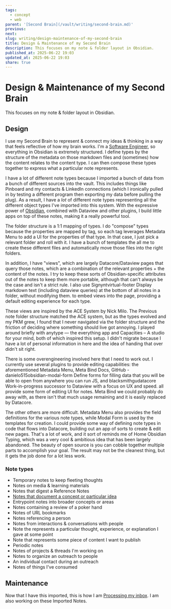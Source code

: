 ```yaml
---
tags:
  - concept
  - web
parent: '[Second Brain](/vault/writing/second-brain.md)'
previous:
next:
slug: writing/design-maintenance-of-my-second-brain
title: Design & Maintenance of my Second Brain
description: This focuses on my note & folder layout in Obsidian.
published_at: 2025-06-22 19:03
updated_at: 2025-06-22 19:03
share: true
---
```


# Design & Maintenance of my Second Brain

This focuses on my note & folder layout in Obsidian.

## Design

I use my Second Brain to represent & connect my ideas & thinking in a way that feels reflective of how my brain works. I'm a [Software Engineer](/vault/writing/software-engineering.md), so everything in Obsidian is extremely structured. I define types by the structure of the metadata on those markdown files and (sometimes) how the content relates to the content type. I can then compose these types together to express what a particular note represents.

I have a lot of different note types because I imported a bunch of data from a bunch of different sources into the vault. This includes things like Pinboard and my contacts & LinkedIn connections (which I ironically pulled in by testing a different program then exporting my data before pulling the plug). As a result, I have a _lot_ of different note types representing all the different object types I've imported into this system. With the expressive power of [Obsidian](/vault/writing/obsidian.md), combined with Dataview and other plugins, I build little apps on top of these notes, making it a really powerful tool.

The folder structure is a 1:1 mapping of types. I do "compose" types because the properties are mapped by tag, so each tag leverages Metadata Menu to add a UI for the properties of that type. In that case, I just pick a relevant folder and roll with it. I have a bunch of templates the all me to create these different files and automatically move those files into the right folders.

In addition, I have "views", which are largely Datacore/Dataview pages that query those notes, which are a combination of the relevant properties + the content of the notes. I try to keep these sorts of Obsidian-specific attributes out of the notes to keep them more portable, although that can't always be the case and isn't a strict rule. I also use Signyntvirtual-footer Display markdown text (including dataview queries) at the bottom of all notes in a folder, without modifying them. to embed views into the page, providing a default editing experience for each type.

These views are inspired by the ACE System by Nick Milo. The Previous note folder structure matched the ACE system, but as the types evolved and my PKM grew, I found that I never navigated via the folder structure and the friction of deciding where something should live got annoying. I played around briefly with anytype — the everything app and Capacities – A studio for your mind, both of which inspired this setup. I didn't migrate because I have a lot of personal information in here and the idea of handing that over didn't sit right.

There is some overengineering involved here that I need to work out. I currently use several plugins to provide editing capabilities: the aforementioned Metadata Menu, Meta Bind Docs, GitHub - danielo515obsidian-modal-form Define forms for filling data that you will be able to open from anywhere you can run JS, and blacksmithgudatacore Work-in-progress successor to Dataview with a focus on UX and speed. all provide some form of editing UI for notes. Meta Bind we could probably do away with, as there isn't that much usage remaining and it is easily replaced by Datacore.

The other others are more difficult. Metadata Menu also provides the field definitions for the various note types, while Modal Form is used by the templates for creation. I could provide some way of defining note types in code that flows into Datacore, building out an app of sorts to create & edit new pages. That's a lot of work, and it sort of reminds me of Home Obsidian Typing, which was a very cool & ambitious idea that has been largely abandoned. The beauty of open source is you can cobble together multiple parts to accomplish your goal. The result may not be the cleanest thing, but it gets the job done for a lot less work.

### Note types

- Temporary notes to keep fleeting thoughts
- Notes on media & learning materials
- Notes that digest a Reference Notes
- [Notes that document a concept or particular idea](/vault/writing/notes-that-document-a-concept-or-particular-idea.md)
- Entrypoint notes into broader concepts or areas
- Notes containing a review of a poker hand
- Notes of URL bookmarks
- Notes referencing a person
- Notes from interactions & conversations with people
- Note the represents a particular thought, experience, or explanation I gave at some point
- Note that represents some piece of content I want to publish
- Periodic notes
- Notes of projects & threads I'm working on
- Notes to organize an outreach to people
- An individual contact during an outreach
- Notes of things I've consumed

## Maintenance

Now that I have this imported, this is how I am [Processing my inbox](/vault/writing/processing-my-inbox.md). I am also working on these Imported Notes.
